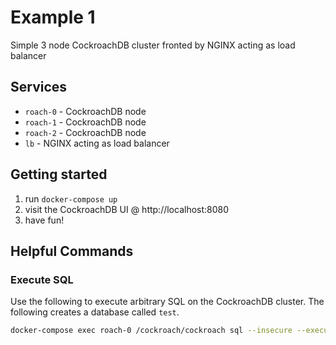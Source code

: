 # Example 1
Simple 3 node CockroachDB cluster fronted by NGINX acting as load balancer

## Services
* `roach-0` - CockroachDB node
* `roach-1` - CockroachDB node
* `roach-2` - CockroachDB node
* `lb` - NGINX acting as load balancer

## Getting started
1) run `docker-compose up`
2) visit the CockroachDB UI @ http://localhost:8080
3) have fun!

## Helpful Commands

### Execute SQL
Use the following to execute arbitrary SQL on the CockroachDB cluster.  The following creates a database called `test`.
```bash
docker-compose exec roach-0 /cockroach/cockroach sql --insecure --execute="CREATE DATABASE test;"
```